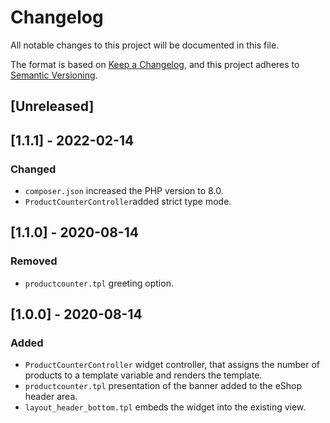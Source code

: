 # Changelog
All notable changes to this project will be documented in this file.

The format is based on [Keep a Changelog](https://keepachangelog.com/en/1.0.0/),
and this project adheres to [Semantic Versioning](https://semver.org/spec/v2.0.0.html).

## [Unreleased]

## [1.1.1] - 2022-02-14
### Changed
- `composer.json` increased the PHP version to 8.0.
- `ProductCounterController`added strict type mode.

## [1.1.0] - 2020-08-14
### Removed
- `productcounter.tpl` greeting option.

## [1.0.0] - 2020-08-14
### Added
- `ProductCounterController` widget controller, that assigns the number of products to a template variable and renders the template.
- `productcounter.tpl` presentation of the banner added to the eShop header area.
- `layout_header_bottom.tpl` embeds the widget into the existing view.
